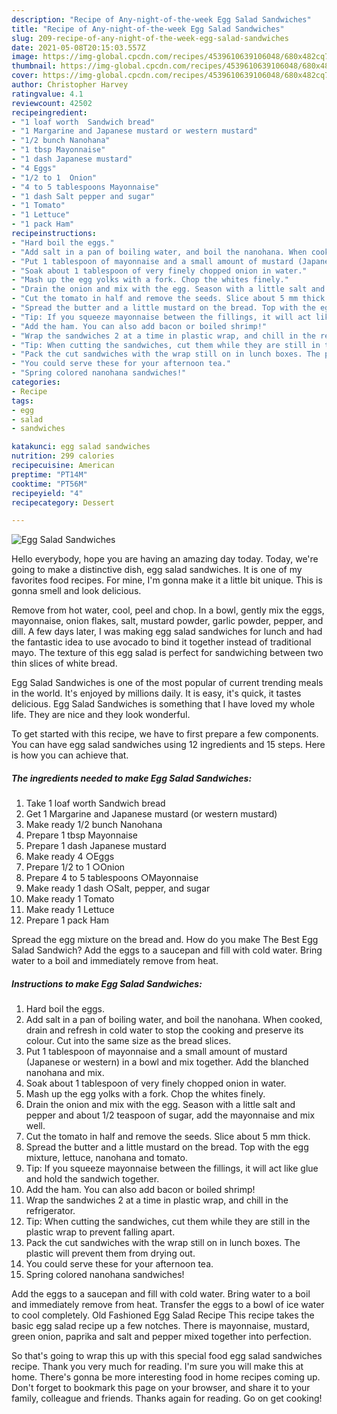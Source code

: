 ```yaml
---
description: "Recipe of Any-night-of-the-week Egg Salad Sandwiches"
title: "Recipe of Any-night-of-the-week Egg Salad Sandwiches"
slug: 209-recipe-of-any-night-of-the-week-egg-salad-sandwiches
date: 2021-05-08T20:15:03.557Z
image: https://img-global.cpcdn.com/recipes/4539610639106048/680x482cq70/egg-salad-sandwiches-recipe-main-photo.jpg
thumbnail: https://img-global.cpcdn.com/recipes/4539610639106048/680x482cq70/egg-salad-sandwiches-recipe-main-photo.jpg
cover: https://img-global.cpcdn.com/recipes/4539610639106048/680x482cq70/egg-salad-sandwiches-recipe-main-photo.jpg
author: Christopher Harvey
ratingvalue: 4.1
reviewcount: 42502
recipeingredient:
- "1 loaf worth  Sandwich bread"
- "1 Margarine and Japanese mustard or western mustard"
- "1/2 bunch Nanohana"
- "1 tbsp Mayonnaise"
- "1 dash Japanese mustard"
- "4 Eggs"
- "1/2 to 1  Onion"
- "4 to 5 tablespoons Mayonnaise"
- "1 dash Salt pepper and sugar"
- "1 Tomato"
- "1 Lettuce"
- "1 pack Ham"
recipeinstructions:
- "Hard boil the eggs."
- "Add salt in a pan of boiling water, and boil the nanohana. When cooked, drain and refresh in cold water to stop the cooking and preserve its colour.  Cut into the same size as the bread slices."
- "Put 1 tablespoon of mayonnaise and a small amount of mustard (Japanese or western) in a bowl and mix together. Add the blanched nanohana and mix."
- "Soak about 1 tablespoon of very finely chopped onion in water."
- "Mash up the egg yolks with a fork. Chop the whites finely."
- "Drain the onion and mix with the egg. Season with a little salt and pepper and about 1/2 teaspoon of sugar, add the mayonnaise and mix well."
- "Cut the tomato in half and remove the seeds. Slice about 5 mm thick."
- "Spread the butter and a little mustard on the bread. Top with the egg mixture, lettuce, nanohana and tomato."
- "Tip: If you squeeze mayonnaise between the fillings, it will act like glue and hold the sandwich together."
- "Add the ham. You can also add bacon or boiled shrimp!"
- "Wrap the sandwiches 2 at a time in plastic wrap, and chill in the refrigerator."
- "Tip: When cutting the sandwiches, cut them while they are still in the plastic wrap to prevent falling apart."
- "Pack the cut sandwiches with the wrap still on in lunch boxes. The plastic will prevent them from drying out."
- "You could serve these for your afternoon tea."
- "Spring colored nanohana sandwiches!"
categories:
- Recipe
tags:
- egg
- salad
- sandwiches

katakunci: egg salad sandwiches 
nutrition: 299 calories
recipecuisine: American
preptime: "PT14M"
cooktime: "PT56M"
recipeyield: "4"
recipecategory: Dessert

---
```



![Egg Salad Sandwiches](https://img-global.cpcdn.com/recipes/4539610639106048/680x482cq70/egg-salad-sandwiches-recipe-main-photo.jpg)

Hello everybody, hope you are having an amazing day today. Today, we're going to make a distinctive dish, egg salad sandwiches. It is one of my favorites food recipes. For mine, I'm gonna make it a little bit unique. This is gonna smell and look delicious.

Remove from hot water, cool, peel and chop. In a bowl, gently mix the eggs, mayonnaise, onion flakes, salt, mustard powder, garlic powder, pepper, and dill. A few days later, I was making egg salad sandwiches for lunch and had the fantastic idea to use avocado to bind it together instead of traditional mayo. The texture of this egg salad is perfect for sandwiching between two thin slices of white bread.

Egg Salad Sandwiches is one of the most popular of current trending meals in the world. It's enjoyed by millions daily. It is easy, it's quick, it tastes delicious. Egg Salad Sandwiches is something that I have loved my whole life. They are nice and they look wonderful.


To get started with this recipe, we have to first prepare a few components. You can have egg salad sandwiches using 12 ingredients and 15 steps. Here is how you can achieve that.

<!--inarticleads1-->

##### The ingredients needed to make Egg Salad Sandwiches:

1. Take 1 loaf worth  Sandwich bread
1. Get 1 Margarine and Japanese mustard (or western mustard)
1. Make ready 1/2 bunch Nanohana
1. Prepare 1 tbsp Mayonnaise
1. Prepare 1 dash Japanese mustard
1. Make ready 4 ○Eggs
1. Prepare 1/2 to 1  ○Onion
1. Prepare 4 to 5 tablespoons ○Mayonnaise
1. Make ready 1 dash ○Salt, pepper, and sugar
1. Make ready 1 Tomato
1. Make ready 1 Lettuce
1. Prepare 1 pack Ham


Spread the egg mixture on the bread and. How do you make The Best Egg Salad Sandwich? Add the eggs to a saucepan and fill with cold water. Bring water to a boil and immediately remove from heat. 

<!--inarticleads2-->

##### Instructions to make Egg Salad Sandwiches:

1. Hard boil the eggs.
1. Add salt in a pan of boiling water, and boil the nanohana. When cooked, drain and refresh in cold water to stop the cooking and preserve its colour.  Cut into the same size as the bread slices.
1. Put 1 tablespoon of mayonnaise and a small amount of mustard (Japanese or western) in a bowl and mix together. Add the blanched nanohana and mix.
1. Soak about 1 tablespoon of very finely chopped onion in water.
1. Mash up the egg yolks with a fork. Chop the whites finely.
1. Drain the onion and mix with the egg. Season with a little salt and pepper and about 1/2 teaspoon of sugar, add the mayonnaise and mix well.
1. Cut the tomato in half and remove the seeds. Slice about 5 mm thick.
1. Spread the butter and a little mustard on the bread. Top with the egg mixture, lettuce, nanohana and tomato.
1. Tip: If you squeeze mayonnaise between the fillings, it will act like glue and hold the sandwich together.
1. Add the ham. You can also add bacon or boiled shrimp!
1. Wrap the sandwiches 2 at a time in plastic wrap, and chill in the refrigerator.
1. Tip: When cutting the sandwiches, cut them while they are still in the plastic wrap to prevent falling apart.
1. Pack the cut sandwiches with the wrap still on in lunch boxes. The plastic will prevent them from drying out.
1. You could serve these for your afternoon tea.
1. Spring colored nanohana sandwiches!


Add the eggs to a saucepan and fill with cold water. Bring water to a boil and immediately remove from heat. Transfer the eggs to a bowl of ice water to cool completely. Old Fashioned Egg Salad Recipe This recipe takes the basic egg salad recipe up a few notches. There is mayonnaise, mustard, green onion, paprika and salt and pepper mixed together into perfection. 

So that's going to wrap this up with this special food egg salad sandwiches recipe. Thank you very much for reading. I'm sure you will make this at home. There's gonna be more interesting food in home recipes coming up. Don't forget to bookmark this page on your browser, and share it to your family, colleague and friends. Thanks again for reading. Go on get cooking!
